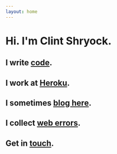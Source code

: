 ```yaml
---
layout: home
---
```


<div class="homepage span4 offset3">
  <h1>Hi. I'm Clint Shryock.</h1>
  <h2>I write <a href="https://github.com/ctshryock">code</a>.</h2>
  <h2>I work at <a href="http://heroku.com">Heroku</a>.</h2>
  <h2>I sometimes <a href="/archive.html">blog here</a>.</h2>
  <h2>I collect <a href="/web-errors.html">web errors</a>.</h2>
  <h2>Get in <a href="mailto:info@ctshryock.com">touch</a>.</h2>
</div>
